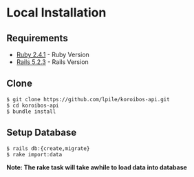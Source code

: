 Local Installation
==================
Requirements
------------
* [Ruby 2.4.1](https://www.ruby-lang.org/en/downloads/) - Ruby Version
* [Rails 5.2.3](https://rubyonrails.org/) - Rails Version

Clone
-----
```
$ git clone https://github.com/lpile/koroibos-api.git
$ cd koroibos-api
$ bundle install
```

Setup Database
--------------
```
$ rails db:{create,migrate}
$ rake import:data
```
**Note: The rake task will take awhile to load data into database**
